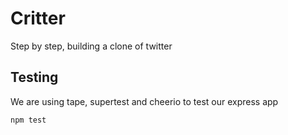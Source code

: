 # Critter
Step by step, building a clone of twitter


## Testing
We are using tape, supertest and cheerio to test our express app
```
npm test
```
